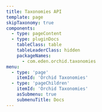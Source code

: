 ```yaml
---
title: Taxonomies API
template: page
skipTaxonomy: true
components:
  - type: pageContent
  - type: pluginDocs
    tableClass: table
    tableLeaderClass: hidden
    packageNames: 
      - com.eden.orchid.taxonomies
menu:
  - type: 'page'
    itemId: 'Orchid Taxonomies'
  - type: 'pageChildren'
    itemId: 'Orchid Taxonomies'
    asSubmenu: true
    submenuTitle: Docs
---
```

